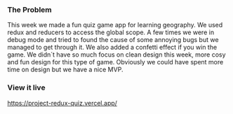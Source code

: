 ### The Problem

This week we made a fun quiz game app for learning geography. We used redux and reducers to access the global scope. A few times we were in debug mode and tried to found the cause of some annoying bugs but we managed to get through it. We also added a confetti effect if you win the game.
We didn´t have so much focus on clean design this week, more cosy and fun design for this type of game. Obviously we could have spent more time on design but we have a nice MVP.

### View it live

https://project-redux-quiz.vercel.app/
